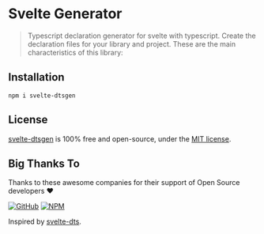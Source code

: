 # Svelte Generator

> Typescript declaration generator for svelte with typescript. Create the declaration files for your library and project. These are the main characteristics of this library:

## Installation

```console
npm i svelte-dtsgen
```

## License

[svelte-dtsgen](https://github.com/si3nloong/svelte-dtsgen) is 100% free and open-source, under the [MIT license](https://github.com/si3nloong/svelte-dtsgen/blob/main/LICENSE).

## Big Thanks To

Thanks to these awesome companies for their support of Open Source developers ❤

[![GitHub](https://jstools.dev/img/badges/github.svg)](https://github.com/open-source)
[![NPM](https://jstools.dev/img/badges/npm.svg)](https://www.npmjs.com/)

Inspired by [svelte-dts](https://github.com/andrelmlins/svelte-dts).
